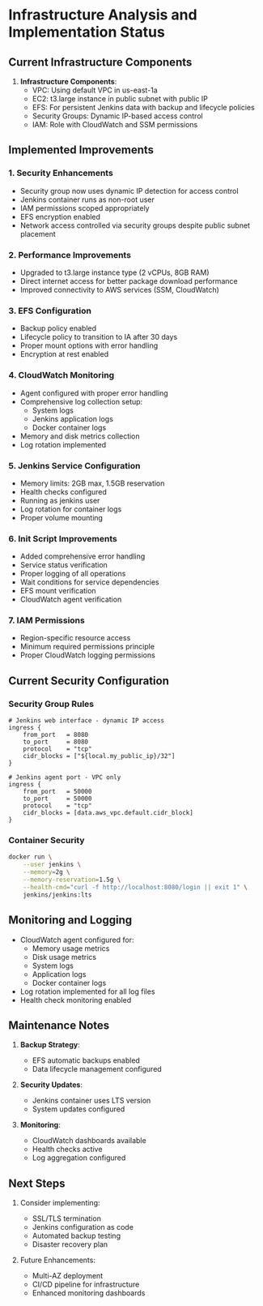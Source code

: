 # Infrastructure Analysis and Implementation Status

## Current Infrastructure Components

1. **Infrastructure Components**:
   - VPC: Using default VPC in us-east-1a
   - EC2: t3.large instance in public subnet with public IP
   - EFS: For persistent Jenkins data with backup and lifecycle policies
   - Security Groups: Dynamic IP-based access control
   - IAM: Role with CloudWatch and SSM permissions

## Implemented Improvements

### 1. Security Enhancements 

- Security group now uses dynamic IP detection for access control
- Jenkins container runs as non-root user
- IAM permissions scoped appropriately
- EFS encryption enabled
- Network access controlled via security groups despite public subnet placement

### 2. Performance Improvements

- Upgraded to t3.large instance type (2 vCPUs, 8GB RAM)
- Direct internet access for better package download performance
- Improved connectivity to AWS services (SSM, CloudWatch)

### 3. EFS Configuration 

- Backup policy enabled
- Lifecycle policy to transition to IA after 30 days
- Proper mount options with error handling
- Encryption at rest enabled

### 4. CloudWatch Monitoring 

- Agent configured with proper error handling
- Comprehensive log collection setup:
  - System logs
  - Jenkins application logs
  - Docker container logs
- Memory and disk metrics collection
- Log rotation implemented

### 5. Jenkins Service Configuration 

- Memory limits: 2GB max, 1.5GB reservation
- Health checks configured
- Running as jenkins user
- Log rotation for container logs
- Proper volume mounting

### 6. Init Script Improvements 

- Added comprehensive error handling
- Service status verification
- Proper logging of all operations
- Wait conditions for service dependencies
- EFS mount verification
- CloudWatch agent verification

### 7. IAM Permissions 

- Region-specific resource access
- Minimum required permissions principle
- Proper CloudWatch logging permissions

## Current Security Configuration

### Security Group Rules
```hcl
# Jenkins web interface - dynamic IP access
ingress {
    from_port   = 8080
    to_port     = 8080
    protocol    = "tcp"
    cidr_blocks = ["${local.my_public_ip}/32"]
}

# Jenkins agent port - VPC only
ingress {
    from_port   = 50000
    to_port     = 50000
    protocol    = "tcp"
    cidr_blocks = [data.aws_vpc.default.cidr_block]
}
```

### Container Security
```bash
docker run \
    --user jenkins \
    --memory=2g \
    --memory-reservation=1.5g \
    --health-cmd="curl -f http://localhost:8080/login || exit 1" \
    jenkins/jenkins:lts
```

## Monitoring and Logging

- CloudWatch agent configured for:
  - Memory usage metrics
  - Disk usage metrics
  - System logs
  - Application logs
  - Docker container logs
- Log rotation implemented for all log files
- Health check monitoring enabled

## Maintenance Notes

1. **Backup Strategy**:
   - EFS automatic backups enabled
   - Data lifecycle management configured

2. **Security Updates**:
   - Jenkins container uses LTS version
   - System updates configured

3. **Monitoring**:
   - CloudWatch dashboards available
   - Health checks active
   - Log aggregation configured

## Next Steps

1. Consider implementing:
   - SSL/TLS termination
   - Jenkins configuration as code
   - Automated backup testing
   - Disaster recovery plan

2. Future Enhancements:
   - Multi-AZ deployment
   - CI/CD pipeline for infrastructure
   - Enhanced monitoring dashboards
